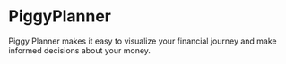 # PiggyPlanner
Piggy Planner makes it easy to visualize your financial journey and make informed decisions about your money.
